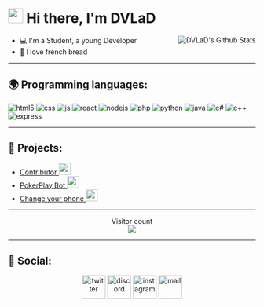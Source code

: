 <h1><img src="https://media1.tenor.com/images/f38bd4f0ae23b4d7d594c388ab4f09ed/tenor.gif?itemid=12359359" width="30"/> Hi there, I'm DVLaD</h1>

<img align="right" alt="DVLaD's Github Stats" src="https://github-readme-stats.vercel.app/api?username=einslen&show_icons=true&hide_border=true" />

- 💻 I'm a Student, a young Developer
- 🥖 I love french bread

---

## 🌍 Programming languages:
<p>
  <img alt="html5" src="https://img.shields.io/badge/-HTML5-E34F26?style=flat-square&logo=html5&logoColor=white" />
  <img alt="css" src="https://img.shields.io/badge/-CSS-00A6FF?style=flat-square&logo=css3&logoColor=white" />
  <img alt="js" src="https://img.shields.io/badge/-Javascript-FFEE00?style=flat-square&logo=javascript&logoColor=black" />
  <img alt="react" src="https://img.shields.io/badge/-React-45B8D8?style=flat-square&logo=react&logoColor=white" />
  <img alt="nodejs" src="https://img.shields.io/badge/-NodeJS-43853D?style=flat-square&logo=Node.js&logoColor=white" />
  <img alt="php" src="https://img.shields.io/badge/-PHP-FFB120?style=flat-square&logo=php&logoColor=white" />
  <img alt="python" src="https://img.shields.io/badge/-Python-21B500?style=flat-square&logo=python&logoColor=white" />
  <img alt="java" src="https://img.shields.io/badge/-Java-4495CF?style=flat-square&logo=java&logoColor=white" />
  <img alt="c#" src="https://img.shields.io/badge/-C%20Sharp-44CF90?style=flat-square&logo=c%20sharp&logoColor=white" />
  <img alt="c++" src="https://img.shields.io/badge/-C++-4169E1?style=flat-square&logo=c++&logoColor=white" />
  <img alt="express" src="https://img.shields.io/badge/-EXPRESS-c0c1b8?style=flat-square&logo=express&logoColor=white">
</p>

---

## 🚩 Projects:
- [Contributor <img src="https://static.formation.tech/formations/logos/889d72ed4da481c24ef573c9098b1a99.svg" width="24"/>](https://github.com/reactjs/hu.reactjs.org)
- [PokerPlay Bot <img src="https://pokerplay.fr/image/logo.jpeg" width="24"/>](https://pokerplay.fr)
- [Change your phone <img src="https://images.frandroid.com/wp-content/uploads/2017/07/illustration-sms.jpg" width="24"/>](https://github.com/EinSlen/changePhoneWalpaper)

---

<p align="center"> 
  Visitor count<br>
  <img src="https://profile-counter.glitch.me/EinSlen/count.svg" />
</p>

---

## 📱 Social:
<p align="center">
    <a href="https://twitter.com/valentindtv"><img alt="twitter" src="https://img.icons8.com/color/48/000000/twitter-circled--v1.png" width="48"/></a>
    <a href="https://discord.gg/QZfjqHwS6d"><img alt="discord" src="https://img.icons8.com/fluent/48/000000/discord-new-logo.png" width="48"/></a>
    <a href="https://www.instagram.com/valentin_dtv/"><img alt="instagram" src="https://img.icons8.com/fluent/100/000000/instagram-new.png" width="48"/></a>
    <a href="mailto:valentin.damlencour@gmail.com?subject=Demande de développement&body=Faîtes votre demande : "><img alt="mail" src="https://img.icons8.com/emoji/48/000000/e-mail.png" width="48"/></a>
</p>
